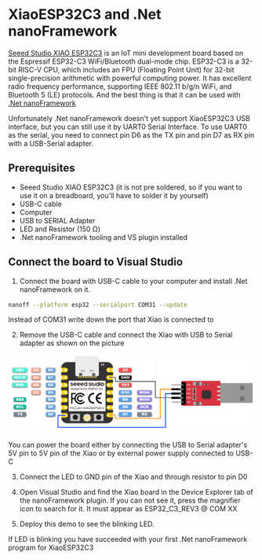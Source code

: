 ﻿# XiaoESP32C3 and .Net nanoFramework

[Seeed Studio XIAO ESP32C3](https://wiki.seeedstudio.com/XIAO_ESP32C3_Getting_Started/) is an IoT mini development board based on the Espressif ESP32-C3 WiFi/Bluetooth dual-mode chip. ESP32-C3 is a 32-bit RISC-V CPU, which includes an FPU (Floating Point Unit) for 32-bit single-precision arithmetic with powerful computing power. It has excellent radio frequency performance, supporting IEEE 802.11 b/g/n WiFi, and Bluetooth 5 (LE) protocols. And the best thing is that it can be used with [.Net nanoFramework](https://www.nanoframework.net/)

Unfortunately .Net nanoFramework doesn't yet support XiaoESP32C3 USB interface, but you can still use it by UART0 Serial Interface. To use UART0 as the serial, you need to connect pin D6 as the TX pin and pin D7 as RX pin with a USB-Serial adapter.

## Prerequisites

* Seeed Studio XIAO ESP32C3 (it is not pre soldered, so if you want to use it on a breadboard, you'll have to solder it by yourself)
* USB-C cable
* Computer
* USB to SERIAL Adapter
* LED and Resistor (150 Ω)
* .Net nanoFramework tooling and VS plugin installed

## Connect the board to Visual Studio

1. Connect the board with USB-C cable to your computer and install .Net nanoFramework on it.

``` sh
nanoff --platform esp32 --serialport COM31 --update
```

Instead of COM31 write down the port that Xiao is connected to

2. Remove the USB-C cable and connect the Xiao with USB to Serial adapter as shown on the picture

![Connecting XiaoESP32C3 to UART0](Images/pins-3.png)

You can power the board either by connecting the USB to Serial adapter's 5V pin to 5V pin of the Xiao or by external power supply connected to USB-C

3. Connect the LED to GND pin of the Xiao and through resistor to pin D0

4. Open Visual Studio and find the Xiao board in the Device Explorer tab of the nanoFramework plugin. If you can not see it, press the magnifier icon to search for it. It must appear as ESP32_C3_REV3 @ COM XX
5. Deploy this demo to see the blinking LED. 

If LED is blinking you have succeeded with your first .Net nanoFramework program for XiaoESP32C3 
